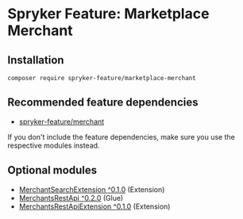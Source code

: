# Spryker Feature: Marketplace Merchant



## Installation

```
composer require spryker-feature/marketplace-merchant
```

## Recommended feature dependencies
- [spryker-feature/merchant](https://github.com/spryker-feature/merchant)

If you don't include the feature dependencies, make sure you use the respective modules instead.

## Optional modules
- [MerchantSearchExtension ^0.1.0](https://github.com/spryker/merchant-search-extension) (Extension)
- [MerchantsRestApi ^0.2.0](https://github.com/spryker/merchants-rest-api) (Glue)
- [MerchantsRestApiExtension ^0.1.0](https://github.com/spryker/merchants-rest-api-extension) (Extension)

